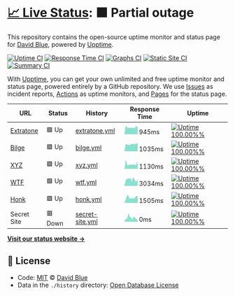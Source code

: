 # [📈 Live Status](https://extratone.github.io/up): <!--live status--> **🟧 Partial outage**

This repository contains the open-source uptime monitor and status page for [David Blue](https://bilge.world), powered by [Upptime](https://github.com/upptime/upptime).

[![Uptime CI](https://github.com/koj-co/upptime/workflows/Uptime%20CI/badge.svg)](https://github.com/koj-co/upptime/actions?query=workflow%3A%22Uptime+CI%22)
[![Response Time CI](https://github.com/koj-co/upptime/workflows/Response%20Time%20CI/badge.svg)](https://github.com/koj-co/upptime/actions?query=workflow%3A%22Response+Time+CI%22)
[![Graphs CI](https://github.com/koj-co/upptime/workflows/Graphs%20CI/badge.svg)](https://github.com/koj-co/upptime/actions?query=workflow%3A%22Graphs+CI%22)
[![Static Site CI](https://github.com/koj-co/upptime/workflows/Static%20Site%20CI/badge.svg)](https://github.com/koj-co/upptime/actions?query=workflow%3A%22Static+Site+CI%22)
[![Summary CI](https://github.com/koj-co/upptime/workflows/Summary%20CI/badge.svg)](https://github.com/koj-co/upptime/actions?query=workflow%3A%22Summary+CI%22)

With [Upptime](https://upptime.js.org), you can get your own unlimited and free uptime monitor and status page, powered entirely by a GitHub repository. We use [Issues](https://github.com/extratone/up/issues) as incident reports, [Actions](https://github.com/extratone/up/actions) as uptime monitors, and [Pages](https://extratone.github.io/up) for the status page.

<!--start: status pages-->
<!-- This summary is generated by Upptime (https://github.com/upptime/upptime) -->
<!-- Do not edit this manually, your changes will be overwritten -->

| URL                                    | Status  | History                                                                                   | Response Time                                                                  | Uptime                                                                                                                                                                                                            |
| -------------------------------------- | ------- | ----------------------------------------------------------------------------------------- | ------------------------------------------------------------------------------ | ----------------------------------------------------------------------------------------------------------------------------------------------------------------------------------------------------------------- |
| [Extratone](https://www.extratone.com) | 🟩 Up   | [extratone.yml](https://github.com/extratone/up/commits/master/history/extratone.yml)     | <img alt="Response time graph" src="./graphs/extratone.png" height="20"> 945ms | [![Uptime 100.00%%](https://img.shields.io/endpoint?url=https%3A%2F%2Fraw.githubusercontent.com%2Fextratone%2Fup%2Fmaster%2Fapi%2Fextratone%2Fuptime.json)](https://extratone.github.io/up/history/extratone)     |
| [Bilge](https://bilge.world)           | 🟩 Up   | [bilge.yml](https://github.com/extratone/up/commits/master/history/bilge.yml)             | <img alt="Response time graph" src="./graphs/bilge.png" height="20"> 1035ms    | [![Uptime 100.00%%](https://img.shields.io/endpoint?url=https%3A%2F%2Fraw.githubusercontent.com%2Fextratone%2Fup%2Fmaster%2Fapi%2Fbilge%2Fuptime.json)](https://extratone.github.io/up/history/bilge)             |
| [XYZ](https://davidblue.xyz)           | 🟩 Up   | [xyz.yml](https://github.com/extratone/up/commits/master/history/xyz.yml)                 | <img alt="Response time graph" src="./graphs/xyz.png" height="20"> 1130ms      | [![Uptime 100.00%%](https://img.shields.io/endpoint?url=https%3A%2F%2Fraw.githubusercontent.com%2Fextratone%2Fup%2Fmaster%2Fapi%2Fxyz%2Fuptime.json)](https://extratone.github.io/up/history/xyz)                 |
| [WTF](https://davidblue.wtf)           | 🟩 Up   | [wtf.yml](https://github.com/extratone/up/commits/master/history/wtf.yml)                 | <img alt="Response time graph" src="./graphs/wtf.png" height="20"> 3034ms      | [![Uptime 100.00%%](https://img.shields.io/endpoint?url=https%3A%2F%2Fraw.githubusercontent.com%2Fextratone%2Fup%2Fmaster%2Fapi%2Fwtf%2Fuptime.json)](https://extratone.github.io/up/history/wtf)                 |
| [Honk](https://dieselgoth.com)         | 🟩 Up   | [honk.yml](https://github.com/extratone/up/commits/master/history/honk.yml)               | <img alt="Response time graph" src="./graphs/honk.png" height="20"> 1505ms     | [![Uptime 100.00%%](https://img.shields.io/endpoint?url=https%3A%2F%2Fraw.githubusercontent.com%2Fextratone%2Fup%2Fmaster%2Fapi%2Fhonk%2Fuptime.json)](https://extratone.github.io/up/history/honk)               |
| Secret Site                            | 🟥 Down | [secret-site.yml](https://github.com/extratone/up/commits/master/history/secret-site.yml) | <img alt="Response time graph" src="./graphs/secret-site.png" height="20"> 0ms | [![Uptime 100.00%%](https://img.shields.io/endpoint?url=https%3A%2F%2Fraw.githubusercontent.com%2Fextratone%2Fup%2Fmaster%2Fapi%2Fsecret-site%2Fuptime.json)](https://extratone.github.io/up/history/secret-site) |

<!--end: status pages-->

[**Visit our status website →**](https://extratone.github.io/up)

## 📄 License

- Code: [MIT](./LICENSE) © [David Blue](https://bilge.world)
- Data in the `./history` directory: [Open Database License](https://opendatacommons.org/licenses/odbl/1-0/)
